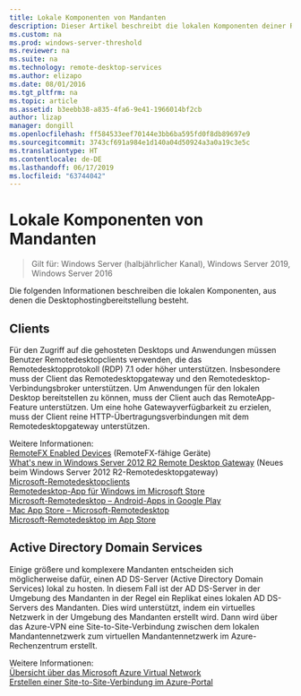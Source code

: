 ```yaml
---
title: Lokale Komponenten von Mandanten
description: Dieser Artikel beschreibt die lokalen Komponenten deiner RDS-Bereitstellung.
ms.custom: na
ms.prod: windows-server-threshold
ms.reviewer: na
ms.suite: na
ms.technology: remote-desktop-services
ms.author: elizapo
ms.date: 08/01/2016
ms.tgt_pltfrm: na
ms.topic: article
ms.assetid: b3eebb38-a835-4fa6-9e41-1966014bf2cb
author: lizap
manager: dongill
ms.openlocfilehash: ff584533eef70144e3bb6ba595fd0f8db89697e9
ms.sourcegitcommit: 3743cf691a984e1d140a04d50924a3a0a19c3e5c
ms.translationtype: HT
ms.contentlocale: de-DE
ms.lasthandoff: 06/17/2019
ms.locfileid: "63744042"
---
```

# <a name="tenant-on-premises-components"></a>Lokale Komponenten von Mandanten

>Gilt für: Windows Server (halbjährlicher Kanal), Windows Server 2019, Windows Server 2016

Die folgenden Informationen beschreiben die lokalen Komponenten, aus denen die Desktophostingbereitstellung besteht.  
  
##  <a name="clients"></a>Clients  
Für den Zugriff auf die gehosteten Desktops und Anwendungen müssen Benutzer Remotedesktopclients verwenden, die das Remotedesktopprotokoll (RDP) 7.1 oder höher unterstützen. Insbesondere muss der Client das Remotedesktopgateway und den Remotedesktop-Verbindungsbroker unterstützen. Um Anwendungen für den lokalen Desktop bereitstellen zu können, muss der Client auch das RemoteApp-Feature unterstützen. Um eine hohe Gatewayverfügbarkeit zu erzielen, muss der Client reine HTTP-Übertragungsverbindungen mit dem Remotedesktopgateway unterstützen.  
  
Weitere Informationen:  
[RemoteFX Enabled Devices](https://social.technet.microsoft.com/wiki/contents/articles/14534.remotefx-enabled-devices.aspx) (RemoteFX-fähige Geräte)  
[What's new in Windows Server 2012 R2 Remote Desktop Gateway](https://blogs.technet.microsoft.com/enterprisemobility/2013/03/14/whats-new-in-windows-server-2012-remote-desktop-gateway/#transport) (Neues beim Windows Server 2012 R2-Remotedesktopgateway)  
[Microsoft-Remotedesktopclients](https://technet.microsoft.com/library/dn473009.aspx)  
[Remotedesktop-App für Windows im Microsoft Store](https://apps.microsoft.com/windows/app/remote-desktop/051f560e-5e9b-4dad-8b2e-fa5e0b05a480)  
[Microsoft-Remotedesktop – Android-Apps in Google Play](https://play.google.com/store/apps/details?id=com.microsoft.rdc.android)  
[Mac App Store – Microsoft-Remotedesktop](https://itunes.apple.com/us/app/microsoft-remote-desktop/id715768417?mt=12)  
[Microsoft-Remotedesktop im App Store](https://itunes.apple.com/us/app/microsoft-remote-desktop/id714464092?mt=8)  
  
##  <a name="active-directory-domain-services"></a>Active Directory Domain Services  
Einige größere und komplexere Mandanten entscheiden sich möglicherweise dafür, einen AD DS-Server (Active Directory Domain Services) lokal zu hosten. In diesem Fall ist der AD DS-Server in der Umgebung des Mandanten in der Regel ein Replikat eines lokalen AD DS-Servers des Mandanten. Dies wird unterstützt, indem ein virtuelles Netzwerk in der Umgebung des Mandanten erstellt wird. Dann wird über das Azure-VPN eine Site-to-Site-Verbindung zwischen dem lokalen Mandantennetzwerk zum virtuellen Mandantennetzwerk im Azure-Rechenzentrum erstellt.  
  
Weitere Informationen:  
[Übersicht über das Microsoft Azure Virtual Network](https://azure.microsoft.com/documentation/articles/virtual-networks-overview/)  
[Erstellen einer Site-to-Site-Verbindung im Azure-Portal](https://azure.microsoft.com/documentation/articles/vpn-gateway-howto-site-to-site-resource-manager-portal/)  


